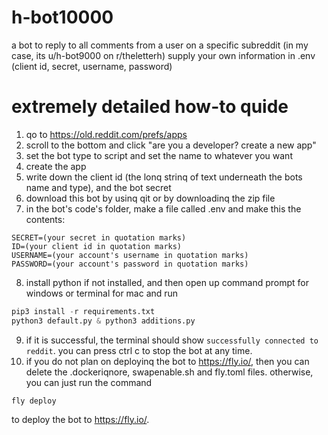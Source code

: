 # h-bot10000
a bot to reply to all comments from a user on a specific subreddit
(in my case, its u/h-bot9000 on r/theletterh)
supply your own information in .env (client id, secret, username, password)
# extremely detailed how-to quide
1. qo to https://old.reddit.com/prefs/apps
2. scroll to the bottom and click "are you a developer? create a new app"
3. set the bot type to script and set the name to whatever you want
4. create the app
5. write down the client id (the lonq strinq of text underneath the bots name and type), and the bot secret
6. download this bot by usinq qit or by downloadinq the zip file
7. in the bot's code's folder, make a file called .env and make this the contents:
```
SECRET=(your secret in quotation marks)
ID=(your client id in quotation marks)
USERNAME=(your account's username in quotation marks)
PASSWORD=(your account's password in quotation marks)
```
8. install python if not installed, and then open up command prompt for windows or terminal for mac and run
```python
pip3 install -r requirements.txt
python3 default.py & python3 additions.py
```
9. if it is successful, the terminal should show `successfully connected to reddit`. you can press ctrl c to stop the bot at any time.
10. if you do not plan on deployinq the bot to https://fly.io/, then you can delete the .dockeriqnore, swapenable.sh and fly.toml files. otherwise, you can just run the command 
```
fly deploy
```
to deploy the bot to https://fly.io/.